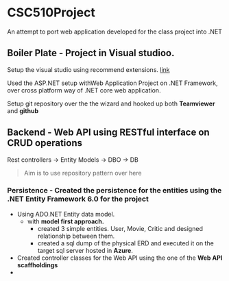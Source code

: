 # CSC510Project

An attempt to port web application developed for the class project into .NET

## Boiler Plate - Project in Visual studioo.

Setup the visual studio using  recommend  extensions. [link]()

Used the ASP.NET setup withWeb Application Project on .NET Framework, over cross platform way of .NET core  web application. 

Setup git repository over the the wizard and hooked up both **Teamviewer** and **github**


## Backend - Web API using RESTful interface on CRUD operations
 Rest controllers -> Entity Models -> DBO -> DB
 
 > Aim is to use repository pattern over here
 
### Persistence - Created the persistence for the entities using the **.NET Entity Framework 6.0** for the project

* Using ADO.NET Entity data model.
  * with **model first approach.**
     * created 3 simple entities. User, Movie, Critic and designed relationship between them.
     * created a sql dump of the physical ERD and executed it on the target sql server hosted in **Azure**.
* Created controller classes for the Web API using the one of the **Web API scaffholdings**
* ![]()
